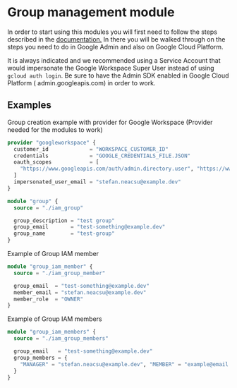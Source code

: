 # Group management module

In order to start using this modules you will first need to follow the steps described in
the [documentation.](https://developers.google.com/admin-sdk/directory/v1/guides/delegation#delegate_domain-wide_authority_to_your_service_account)
 In there you will be walked through on the steps you need to do in Google Admin and also on Google Cloud Platform.

It is always indicated and we recommended using a Service Account that would impersonate the Google Workspace Super User
instead of using `gcloud auth login`. Be sure to have the Admin SDK enabled in Google Cloud Platform (
admin.googleapis.com) in order to work.

## Examples

Group creation example with provider for Google Workspace (Provider needed for the modules to work)

```terraform
provider "googleworkspace" {
  customer_id             = "WORKSPACE_CUSTOMER_ID"
  credentials             = "GOOGLE_CREDENTIALS_FILE.JSON"
  oauth_scopes            = [
    "https://www.googleapis.com/auth/admin.directory.user", "https://www.googleapis.com/auth/admin.directory.group"
  ]
  impersonated_user_email = "stefan.neacsu@example.dev"
}

module "group" {
  source = "./iam_group"

  group_description = "test group"
  group_email       = "test-something@example.dev"
  group_name        = "test-group"
}
```

Example of Group IAM member

```terraform
module "group_iam_member" {
  source = "./iam_group_member"

  group_email  = "test-something@example.dev"
  member_email = "stefan.neacsu@example.dev"
  member_role  = "OWNER"
}
```

Example of Group IAM members

```terraform
module "group_iam_members" {
  source = "./iam_group_members"

  group_email   = "test-something@example.dev"
  group_members = {
    "MANAGER" = "stefan.neacsu@example.dev", "MEMBER" = "example@email.com"
  }
}
```
